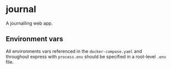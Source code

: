 # journal
A journalling web app.

## Environment vars
All environments vars referenced in the `docker-compose.yaml` and throughout express with `process.env` should be specified in a root-level `.env` file.
